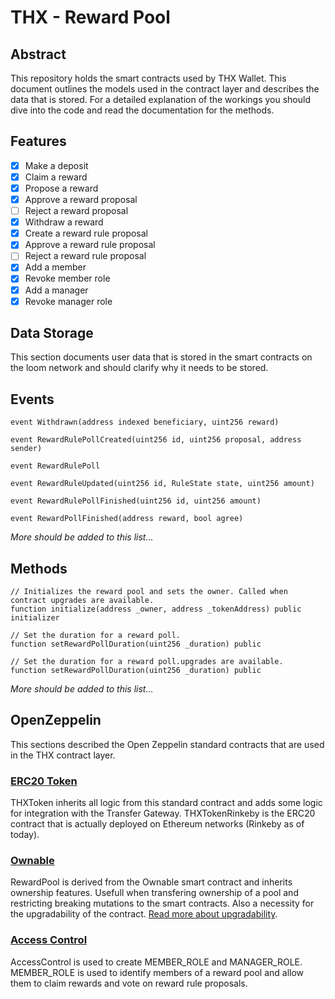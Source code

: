 # THX - Reward Pool

## Abstract

This repository holds the smart contracts used by THX Wallet. This document outlines the models used in the contract layer and describes the data that is stored. For a detailed explanation of the workings you should dive into the code and read the documentation for the methods.

## Features

-   [x] Make a deposit
-   [x] Claim a reward
-   [x] Propose a reward
-   [x] Approve a reward proposal
-   [ ] Reject a reward proposal
-   [x] Withdraw a reward
-   [x] Create a reward rule proposal
-   [x] Approve a reward rule proposal
-   [ ] Reject a reward rule proposal
-   [x] Add a member
-   [x] Revoke member role
-   [x] Add a manager
-   [x] Revoke manager role

## Data Storage

This section documents user data that is stored in the smart contracts on the loom network and should clarify why it needs to be stored.

## Events

```
event Withdrawn(address indexed beneficiary, uint256 reward)
```

```
event RewardRulePollCreated(uint256 id, uint256 proposal, address sender)
```

```
event RewardRulePoll
```

```
event RewardRuleUpdated(uint256 id, RuleState state, uint256 amount)
```

```
event RewardRulePollFinished(uint256 id, uint256 amount)
```

```
event RewardPollFinished(address reward, bool agree)
```

_More should be added to this list..._

## Methods

```
// Initializes the reward pool and sets the owner. Called when contract upgrades are available.
function initialize(address _owner, address _tokenAddress) public initializer
```

```
// Set the duration for a reward poll.
function setRewardPollDuration(uint256 _duration) public
```

```
// Set the duration for a reward poll.upgrades are available.
function setRewardPollDuration(uint256 _duration) public
```

_More should be added to this list..._

## OpenZeppelin

This sections described the Open Zeppelin standard contracts that are used in the THX contract layer.

### [ERC20 Token](https://docs.openzeppelin.com/contracts/3.x/erc20)

THXToken inherits all logic from this standard contract and adds some logic for integration with the Transfer Gateway. THXTokenRinkeby is the ERC20 contract that is actually deployed on Ethereum networks (Rinkeby as of today).

### [Ownable](https://docs.openzeppelin.com/contracts/3.x/access-control)

RewardPool is derived from the Ownable smart contract and inherits ownership features. Usefull when transfering ownership of a pool and restricting breaking mutations to the smart contracts. Also a necessity for the upgradability of the contract. [Read more about upgradability](#Upgrades).

### [Access Control](https://docs.openzeppelin.com/contracts/3.x/access-control)

AccessControl is used to create MEMBER_ROLE and MANAGER_ROLE. MEMBER_ROLE is used to identify members of a reward pool and allow them to claim rewards and vote on reward rule proposals.
